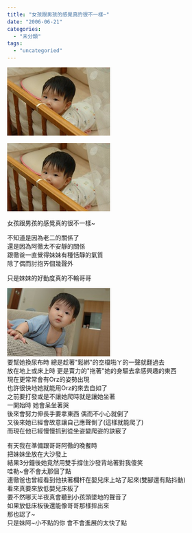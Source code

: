 ```yaml
---
title: "女孩跟男孩的感覺真的很不一樣~"
date: "2006-06-21"
categories: 
  - "未分類"
tags: 
  - "uncategoried"
---
```


![](images/166814727_df0a58be10_m.jpg)

![](images/166814727_df0a58be10_m.jpg)

女孩跟男孩的感覺真的很不一樣~

不知道是因為老二的關係了  
還是因為阿徹太不安靜的關係  
跟徹爸一直覺得妹妹有種恬靜的氣質  
除了偶而討抱ㄞ個幾聲外

只是妹妹的好動度真的不輸哥哥

![](images/166814435_a1ca6849fb_m.jpg)  
要幫她換尿布時 總是趁著"鬆綁"的空檔啪ㄚ的一聲就翻過去  
放在地上或床上時 更是賣力的"拖著"她的身驅去拿感興趣的東西  
現在更常常會有Orz的姿勢出現   
也許很快地她就能用Orz的來去自如了  
之前要打發或是不讓她爬時就是讓她坐著  
一開始時 她會呆坐著哭  
後來會努力伸長手要拿東西 偶而不小心就倒了  
又後來她已經會故意讓自己應聲倒了(這樣就能爬了)  
而現在他已經慢慢抓到從坐姿變爬姿的訣竅了

有天我在準備跟哥哥阿徹的晚餐時  
把妹妹坐放在大沙發上  
結果3分鐘後她竟然用雙手撐住沙發背站著對我傻笑  
哇勒~會不會太那個了點  
連徹爸也曾經看到他扶著欄杆在嬰兒床上站了起來(雙腳還有點抖動)  
看來真要來放低嬰兒床板了  
要不然哪天半夜真會聽到小孩頭墜地的聲音了  
如果放低床板後還能像哥哥那樣摔出來  
那也認了~  
只是妹阿~小不點的你 會不會進展的太快了點
